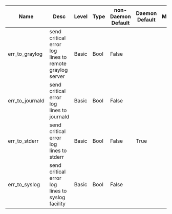 | Name | Desc | Level | Type | non-Daemon Default | Daemon Default | Min | Max | Valid Values | verbatim | See also | Flags | Services | Validator | Long Desc | Tags |
| --- | --- | --- | --- | --- | --- | --- | --- | --- | --- | --- | --- | --- | --- | --- | --- |
| <span id="SP_err_to_graylog">err_to_graylog</span> |  send critical error log lines to remote graylog server | Basic | Bool | False |  |  |  |  |  | [[log_to_graylog](/config/global/log.md#SP_log_to_graylog), [log_graylog_host](/config/global/log.md#SP_log_graylog_host), [log_graylog_port](/config/global/log.md#SP_log_graylog_port)] |  |  |  |  |  |
| <span id="SP_err_to_journald">err_to_journald</span> |  send critical error log lines to journald | Basic | Bool | False |  |  |  |  |  | [[log_to_journald](/config/global/log.md#SP_log_to_journald)] |  |  |  |  |  |
| <span id="SP_err_to_stderr">err_to_stderr</span> |  send critical error log lines to stderr | Basic | Bool | False | True |  |  |  |  |  |  |  |  |  |  |
| <span id="SP_err_to_syslog">err_to_syslog</span> |  send critical error log lines to syslog facility | Basic | Bool | False |  |  |  |  |  |  |  |  |  |  |  |
